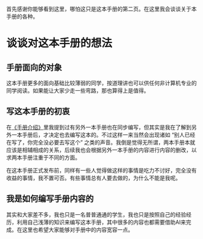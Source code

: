首先感谢你能够看到这里，哪怕这只是这本手册的第二页。在这里我会谈谈关于本手册的各种。

# 谈谈对这本手册的想法

## 手册面向的对象

这本手册更多的面向基础比较薄弱的同学，按道理讲也可以供任何非计算机专业的同学阅读。如果能让大家少走一些弯路，那也算得上是值得。

## 写这本手册的初衷

在[《手册介绍》](/README.md)里我提到过有另外一本手册也在同步编写，但其实是我在了解到另外一本手册后，才决定也去编写这本的。不过这样一来当然会出现诸如 “别人已经在写了，你完全没必要去写这个” 之类的声音。我倒是觉得无所谓，两本手册本就应该是相辅相成的关系，后续我也会根据另外一本手册的内容进行内容的删改，以求两本手册注重于不同的方面。

在这本手册正式发布前，同样有一些人觉得做这样的事情是吃力不讨好，完全没有收益的事情，我不置可否。有些事情总有人要去做的，为什么不能是我呢。

## 我是如何编写手册内容的

其实和大家差不多，我也只是一名普普通通的学生，我也只是按照自己的经验经历，利用自己浅薄的知识来编写这本手册，其中很多的内容也都需要借助AI来完成。在这里也希望大家能够对手册中的内容宽容一点。